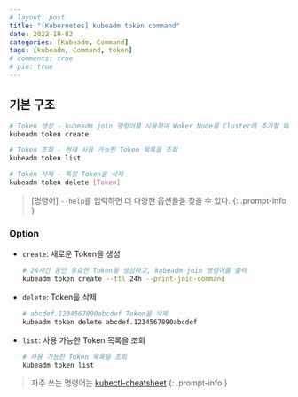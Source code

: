 ```yaml
---
# layout: post
title: "[Kubernetes] kubeadm token command"
date: 2022-10-02
categories: [Kubeadm, Command]
tags: [kubeadm, Command, token]
# comments: true
# pin: true
---
```


## 기본 구조

```bash
# Token 생성 - kubeadm join 명령어를 사용하여 Woker Node를 Cluster에 추가할 때 사용
kubeadm token create

# Token 조회 - 현재 사용 가능한 Token 목록을 조회
kubeadm token list

# Token 삭제 - 특정 Token을 삭제
kubeadm token delete [Token]
```

> [명령어] `--help`를 입력하면 더 다양한 옵션들을 찾을 수 있다.
{: .prompt-info }

### Option

- `create`: 새로운 Token을 생성
    ```bash
    # 24시간 동안 유효한 Token을 생성하고, kubeadm join 명령어를 출력
    kubeadm token create --ttl 24h --print-join-command
    ```

- `delete`: Token을 삭제
    ```bash
    # abcdef.1234567890abcdef Token을 삭제
    kubeadm token delete abcdef.1234567890abcdef
    ```

- `list`: 사용 가능한 Token 목록을 조회
    ```bash
    # 사용 가능한 Token 목록을 조회
    kubeadm token list
    ```

> 자주 쓰는 명령어는 [kubectl-cheatsheet](https://kubernetes.io/docs/reference/kubectl/cheatsheet/)
{: .prompt-info }